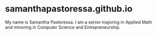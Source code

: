 # samanthapastoressa.github.io
My name is Samantha Pastoressa. I am a senior majoring in Applied Math and minoring in Computer Science and Entrepreneurship.
